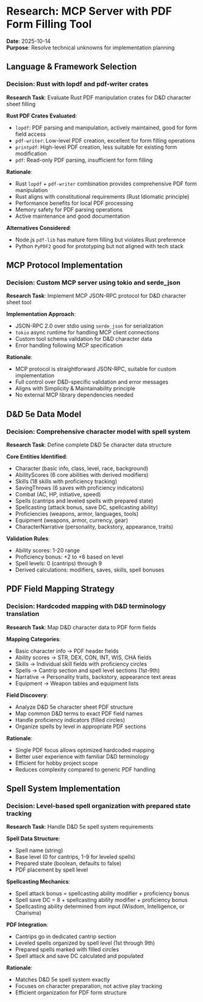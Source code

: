 # Research: MCP Server with PDF Form Filling Tool

**Date**: 2025-10-14  
**Purpose**: Resolve technical unknowns for implementation planning

## Language & Framework Selection

### Decision: Rust with lopdf and pdf-writer crates

**Research Task**: Evaluate Rust PDF manipulation crates for D&D character sheet filling

**Rust PDF Crates Evaluated**:
- `lopdf`: PDF parsing and manipulation, actively maintained, good for form field access
- `pdf-writer`: Low-level PDF creation, excellent for form filling operations
- `printpdf`: High-level PDF creation, less suitable for existing form modification
- `pdf`: Read-only PDF parsing, insufficient for form filling

**Rationale**: 
- Rust `lopdf` + `pdf-writer` combination provides comprehensive PDF form manipulation
- Rust aligns with constitutional requirements (Rust Idiomatic principle)
- Performance benefits for local PDF processing
- Memory safety for PDF parsing operations
- Active maintenance and good documentation

**Alternatives Considered**: 
- Node.js `pdf-lib` has mature form filling but violates Rust preference
- Python `PyPDF2` good for prototyping but not aligned with tech stack

## MCP Protocol Implementation

### Decision: Custom MCP server using tokio and serde_json

**Research Task**: Implement MCP JSON-RPC protocol for D&D character sheet tool

**Implementation Approach**:
- JSON-RPC 2.0 over stdio using `serde_json` for serialization
- `tokio` async runtime for handling MCP client connections
- Custom tool schema validation for D&D character data
- Error handling following MCP specification

**Rationale**:
- MCP protocol is straightforward JSON-RPC, suitable for custom implementation
- Full control over D&D-specific validation and error messages
- Aligns with Simplicity & Maintainability principle
- No external MCP library dependencies needed

## D&D 5e Data Model

### Decision: Comprehensive character model with spell system

**Research Task**: Define complete D&D 5e character data structure

**Core Entities Identified**:
- Character (basic info, class, level, race, background)
- AbilityScores (6 core abilities with derived modifiers)
- Skills (18 skills with proficiency tracking)
- SavingThrows (6 saves with proficiency indicators)
- Combat (AC, HP, initiative, speed)
- Spells (cantrips and leveled spells with prepared state)
- Spellcasting (attack bonus, save DC, spellcasting ability)
- Proficiencies (weapons, armor, languages, tools)
- Equipment (weapons, armor, currency, gear)
- CharacterNarrative (personality, backstory, appearance, traits)

**Validation Rules**:
- Ability scores: 1-20 range
- Proficiency bonus: +2 to +6 based on level
- Spell levels: 0 (cantrips) through 9
- Derived calculations: modifiers, saves, skills, spell bonuses

## PDF Field Mapping Strategy

### Decision: Hardcoded mapping with D&D terminology translation

**Research Task**: Map D&D character data to PDF form fields

**Mapping Categories**:
- Basic character info → PDF header fields
- Ability scores → STR, DEX, CON, INT, WIS, CHA fields
- Skills → Individual skill fields with proficiency circles
- Spells → Cantrip section and spell level sections (1st-9th)
- Narrative → Personality traits, backstory, appearance text areas
- Equipment → Weapon tables and equipment lists

**Field Discovery**:
- Analyze D&D 5e character sheet PDF structure
- Map common D&D terms to exact PDF field names
- Handle proficiency indicators (filled circles)
- Organize spells by level in appropriate PDF sections

**Rationale**:
- Single PDF focus allows optimized hardcoded mapping
- Better user experience with familiar D&D terminology
- Efficient for hobby project scope
- Reduces complexity compared to generic PDF handling

## Spell System Implementation

### Decision: Level-based spell organization with prepared state tracking

**Research Task**: Handle D&D 5e spell system requirements

**Spell Data Structure**:
- Spell name (string)
- Base level (0 for cantrips, 1-9 for leveled spells)
- Prepared state (boolean, defaults to false)
- PDF placement by spell level

**Spellcasting Mechanics**:
- Spell attack bonus = spellcasting ability modifier + proficiency bonus
- Spell save DC = 8 + spellcasting ability modifier + proficiency bonus
- Spellcasting ability determined from input (Wisdom, Intelligence, or Charisma)

**PDF Integration**:
- Cantrips go in dedicated cantrip section
- Leveled spells organized by spell level (1st through 9th)
- Prepared spells marked with filled circles
- Spell attack and save DC calculated and populated

**Rationale**:
- Matches D&D 5e spell system exactly
- Focuses on character preparation, not active play tracking
- Efficient organization for PDF form structure
